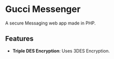 # Gucci Messenger

A secure Messaging web app made in PHP.

## Features

- **Triple DES Encryption**: Uses 3DES Encryption.